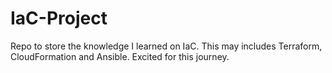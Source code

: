 # IaC-Project
Repo to store the knowledge I learned on IaC.
This may includes Terraform, CloudFormation and Ansible.
Excited for this journey.